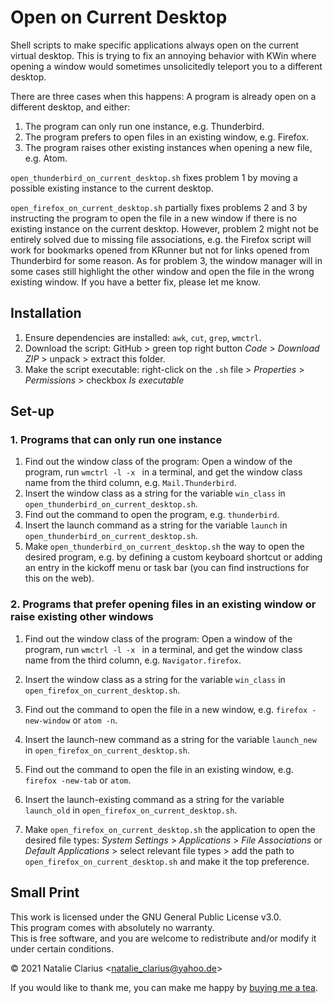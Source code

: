 # Open on Current Desktop

Shell scripts to make specific applications always open on the current virtual desktop. This is trying to fix an annoying behavior with KWin where opening a window would sometimes unsolicitedly teleport you to a different desktop.

There are three cases when this happens: A program is already open on a different desktop, and either:

1. The program can only run one instance, e.g. Thunderbird.
2. The program prefers to open files in an existing window, e.g. Firefox.
3. The program raises other existing instances when opening a new file, e.g. Atom.

`open_thunderbird_on_current_desktop.sh` fixes problem 1 by moving a possible existing instance to the current desktop.

`open_firefox_on_current_desktop.sh` partially fixes problems 2 and 3 by instructing the program to open the file in a new window if there is no existing instance on the current desktop. However, problem 2 might not be entirely solved due to missing file associations, e.g. the Firefox script will work for bookmarks opened from KRunner but not for links opened from Thunderbird for some reason. As for problem 3, the window manager will in some cases still highlight the other window and open the file in the wrong existing window. If you have a better fix, please let me know.


## Installation

1. Ensure dependencies are installed: `awk`, `cut`, `grep`, `wmctrl`.
2. Download the script: GitHub > green top right button *Code* > *Download ZIP* > unpack > extract this folder.
3. Make the script executable: right-click on the `.sh` file > *Properties* > *Permissions* > checkbox *Is executable*



## Set-up

### 1. Programs that can only run one instance

1. Find out the window class of the program: Open a window of the program, run `wmctrl -l -x ` in a terminal, and get the window class name from the third column, e.g. `Mail.Thunderbird`.
2. Insert the window class as a string for the variable `win_class` in `open_thunderbird_on_current_desktop.sh`.
3. Find out the command to open the program, e.g. `thunderbird`.
4. Insert the launch command as a string for the variable `launch` in `open_thunderbird_on_current_desktop.sh`.
5. Make `open_thunderbird_on_current_desktop.sh` the way to open the desired program, e.g. by defining a custom keyboard shortcut or adding an entry in the kickoff menu or task bar (you can find instructions for this on the web).

### 2. Programs that prefer opening files in an existing window or raise existing other windows

1. Find out the window class of the program: Open a window of the program, run `wmctrl -l -x ` in a terminal, and get the window class name from the third column, e.g. `Navigator.firefox`.

2. Insert the window class as a string for the variable `win_class` in `open_firefox_on_current_desktop.sh`.

3. Find out the command to open the file in a new window, e.g. `firefox -new-window` or `atom -n`.

4. Insert the launch-new command as a string for the variable `launch_new` in `open_firefox_on_current_desktop.sh`.

5. Find out the command to open the file in an existing window, e.g. `firefox -new-tab` or `atom`.

6. Insert the launch-existing command as a string for the variable `launch_old` in `open_firefox_on_current_desktop.sh`.

7. Make `open_firefox_on_current_desktop.sh` the application to open the desired file types: *System Settings* > *Applications* > *File Associations* or *Default Applications* > select relevant file types > add the path to `open_firefox_on_current_desktop.sh` and make it the top preference.

   

## Small Print

This work is licensed under the GNU General Public License v3.0.  
This program comes with absolutely no warranty.  
This is free software, and you are welcome to redistribute and/or modify it under certain conditions.  

© 2021 Natalie Clarius \<natalie_clarius@yahoo.de\>


If you would like to thank me, you can make me happy by [buying me a tea](https://www.buymeacoffee.com/nclarius).

